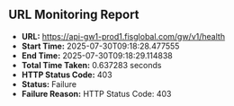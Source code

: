 ## URL Monitoring Report

- **URL:** https://api-gw1-prod1.fisglobal.com/gw/v1/health
- **Start Time:** 2025-07-30T09:18:28.477555
- **End Time:** 2025-07-30T09:18:29.114838
- **Total Time Taken:** 0.637283 seconds
- **HTTP Status Code:** 403
- **Status:** Failure
- **Failure Reason:** HTTP Status Code: 403
